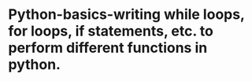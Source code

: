 # Python-basics-writing while loops, for loops, if statements, etc. to perform different functions in python.
